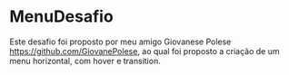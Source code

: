 # MenuDesafio

Este desafio foi proposto por meu amigo Giovanese Polese https://github.com/GiovanePolese, ao qual foi proposto a criação de um menu horizontal, com 
hover e transition.

